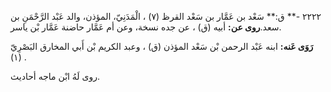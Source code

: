 ٢٢٢٢ -** ق:** سَعْد بن عَمَّار بن سَعْد القرظ (٧) ، الْمَدَنِيّ، المؤذن، والد عَبْد الرَّحْمَنِ بن سعد.**روى عن:** أبيه (ق) ، عن جده نسخة، وعن أم عَمَّار حاضنة عَمَّار بْن ياسر.

**رَوَى عَنه:** ابنه عَبْد الرحمن بْن سَعْد المؤذن (ق) ، وعبد الكريم بْن أَبي المخارق البَصْرِيّ (١) .

روى لَهُ ابْن ماجه أحاديث.